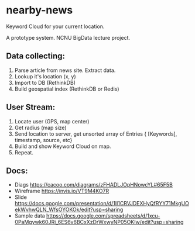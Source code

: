 # nearby-news
Keyword Cloud for your current location.

A prototype system. NCNU BigData lecture project.

## Data collecting:

1. Parse article from news site. Extract data.
2. Lookup it's location (x, y)
3. Import to DB (RethinkDB)
4. Build geospatial index (RethinkDB or Redis)

## User Stream:

1. Locate user (GPS, map center)
2. Get radius (map size)
3. Send location to server, get unsorted array of Entries { [Keywords], timestamp, source, etc}
4. Build and show Keyword Cloud on map.
5. Repeat.


## Docs:
- Diags https://cacoo.com/diagrams/zFHADLJOpHNowcYL#65F5B
- Wireframe https://invis.io/VT9M4KO7R
- Slide https://docs.google.com/presentation/d/1Il1CRVJDEXHyQfRYY71MkgUOekWvhwQLN_WfsOYOKOk/edit?usp=sharing
- Sample data https://docs.google.com/spreadsheets/d/1xcu-0PaMgywk60JRi_6ES6v6BCxXzDrWxwyNP05OKIw/edit?usp=sharing
